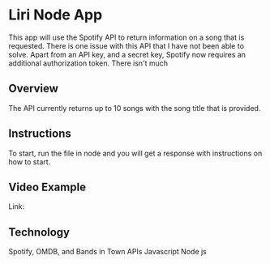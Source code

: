 # Liri Node App
This app will use the Spotify API to return information on a song that is requested. There is one issue with this API that I have not been able to solve. Apart from an API key, and a secret key, Spotify now requires an additional authorization token. There isn't much

## Overview
The API currently returns up to 10 songs with the song title that is provided. 

## Instructions
To start, run the file in node and you will get a response with instructions on how to start. 

## Video Example
Link: 

## Technology
Spotify, OMDB, and Bands in Town APIs
Javascript
Node js